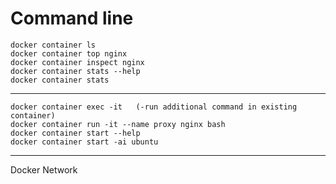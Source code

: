<!-- TITLE: Command Line -->
<!-- SUBTITLE: A quick summary of Command Line -->

# Command line


```text
docker container ls
docker container top nginx
docker container inspect nginx
docker container stats --help
docker container stats
```



-----


```docker container run -it   (-start new container interactively)
docker container exec -it   (-run additional command in existing container)
docker container run -it --name proxy nginx bash
docker container start --help
docker container start -ai ubuntu
```

-----


Docker Network



